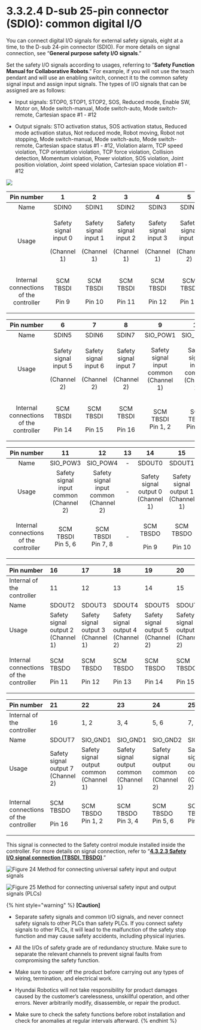 # 3.3.2.4 D-sub 25-pin connector \(SDIO\): common digital I/O

You can connect digital I/O signals for external safety signals, eight at a time, to the D-sub 24-pin connector \(SDIO\). For more details on signal connection, see “**General purpose safety I/O signals**.”

Set the safety I/O signals according to usages, referring to “**Safety Function Manual for Collaborative Robots**.” For example, if you will not use the teach pendant and will use an enabling switch, connect it to the common safety signal input and assign input signals. The types of I/O signals that can be assigned are as follows:

* Input signals: STOP0, STOP1, STOP2, SOS, Reduced mode, Enable SW, Motor on, Mode switch-manual, Mode switch-auto, Mode switch-remote, Cartesian space \#1 - \#12

* Output signals: STO activation status, SOS activation status, Reduced mode activation status, Not reduced mode, Robot moving, Robot not stopping, Mode switch-manual, Mode switch-auto, Mode switch-remote, Cartesian space status \#1 - \#12, Violation alarm, TCP speed violation, TCP orientation violation, TCP force violation, Collision detection, Momentum violation, Power violation, SOS violation, Joint position violation, Joint speed violation, Cartesian space violation \#1 - \#12

![](../../../.gitbook/assets/d-sub25.png)

<table>
  <thead>
    <tr>
      <th style="text-align:center">Pin number</th>
      <th style="text-align:center">1</th>
      <th style="text-align:center">2</th>
      <th style="text-align:center">3</th>
      <th style="text-align:center">4</th>
      <th style="text-align:center">5</th>
    </tr>
  </thead>
  <tbody>
    <tr>
      <td style="text-align:center">Name</td>
      <td style="text-align:center">SDIN0</td>
      <td style="text-align:center">SDIN1</td>
      <td style="text-align:center">SDIN2</td>
      <td style="text-align:center">SDIN3</td>
      <td style="text-align:center">SDIN4</td>
    </tr>
    <tr>
      <td style="text-align:center">Usage</td>
      <td style="text-align:center">
        <p>Safety signal input 0</p>
        <p>(Channel 1)</p>
      </td>
      <td style="text-align:center">
        <p>Safety signal input 1</p>
        <p>(Channel 1)</p>
      </td>
      <td style="text-align:center">
        <p>Safety signal input 2</p>
        <p>(Channel 1)</p>
      </td>
      <td style="text-align:center">
        <p>Safety signal input 3</p>
        <p>(Channel 1)</p>
      </td>
      <td style="text-align:center">
        <p>Safety signal input 4</p>
        <p>(Channel 2)</p>
      </td>
    </tr>
    <tr>
      <td style="text-align:center">Internal connections of the controller</td>
      <td style="text-align:center">
        <p>SCM TBSDI</p>
        <p>Pin 9</p>
      </td>
      <td style="text-align:center">
        <p>SCM TBSDI</p>
        <p>Pin 10</p>
      </td>
      <td style="text-align:center">
        <p>SCM TBSDI</p>
        <p>Pin 11</p>
      </td>
      <td style="text-align:center">
        <p>SCM TBSDI</p>
        <p>Pin 12</p>
      </td>
      <td style="text-align:center">
        <p>SCM TBSDI</p>
        <p>Pin 13</p>
      </td>
    </tr>
  </tbody>
</table>

<table>
  <thead>
    <tr>
      <th style="text-align:center">Pin number</th>
      <th style="text-align:center">6</th>
      <th style="text-align:center">7</th>
      <th style="text-align:center">8</th>
      <th style="text-align:center">9</th>
      <th style="text-align:center">10</th>
    </tr>
  </thead>
  <tbody>
    <tr>
      <td style="text-align:center">Name</td>
      <td style="text-align:center">SDIN5</td>
      <td style="text-align:center">SDIN6</td>
      <td style="text-align:center">SDIN7</td>
      <td style="text-align:center">SIO_POW1</td>
      <td style="text-align:center">SIO_POW2</td>
    </tr>
    <tr>
      <td style="text-align:center">Usage</td>
      <td style="text-align:center">
        <p>Safety signal input 5</p>
        <p>(Channel 2)</p>
      </td>
      <td style="text-align:center">
        <p>Safety signal input 6</p>
        <p>(Channel 2)</p>
      </td>
      <td style="text-align:center">
        <p>Safety signal input 7</p>
        <p>(Channel 2)</p>
      </td>
      <td style="text-align:center">Safety signal input common (Channel 1)</td>
      <td style="text-align:center">Safety signal input common (Channel 1)</td>
    </tr>
    <tr>
      <td style="text-align:center">Internal connections of the controller</td>
      <td style="text-align:center">
        <p>SCM TBSDI</p>
        <p>Pin 14</p>
      </td>
      <td style="text-align:center">
        <p>SCM TBSDI</p>
        <p>Pin 15</p>
      </td>
      <td style="text-align:center">
        <p>SCM TBSDI</p>
        <p>Pin 16</p>
      </td>
      <td style="text-align:center">SCM TBSDI
        <br />Pin 1, 2</td>
      <td style="text-align:center">SCM TBSDI
        <br />Pin 3, 4</td>
    </tr>
  </tbody>
</table>

<table>
  <thead>
    <tr>
      <th style="text-align:center">Pin number</th>
      <th style="text-align:center">11</th>
      <th style="text-align:center">12</th>
      <th style="text-align:center">13</th>
      <th style="text-align:center">14</th>
      <th style="text-align:center">15</th>
    </tr>
  </thead>
  <tbody>
    <tr>
      <td style="text-align:center">Name</td>
      <td style="text-align:center">SIO_POW3</td>
      <td style="text-align:center">SIO_POW4</td>
      <td style="text-align:center">-</td>
      <td style="text-align:center">SDOUT0</td>
      <td style="text-align:center">SDOUT1</td>
    </tr>
    <tr>
      <td style="text-align:center">Usage</td>
      <td style="text-align:center">Safety signal input common (Channel 2)</td>
      <td style="text-align:center">Safety signal input common (Channel 2)</td>
      <td style="text-align:center">-</td>
      <td style="text-align:center">Safety signal output 0 (Channel 1)</td>
      <td style="text-align:center">Safety signal output 1 (Channel 1)</td>
    </tr>
    <tr>
      <td style="text-align:center">Internal connections of the controller</td>
      <td style="text-align:center">SCM TBSDI
        <br />Pin 5, 6</td>
      <td style="text-align:center">SCM TBSDI
        <br />Pin 7, 8</td>
      <td style="text-align:center">-</td>
      <td style="text-align:center">
        <p>SCM TBSDO</p>
        <p>Pin 9</p>
      </td>
      <td style="text-align:center">
        <p>SCM TBSDO</p>
        <p>Pin 10</p>
      </td>
    </tr>
  </tbody>
</table>

<table>
  <thead>
    <tr>
      <th style="text-align:left">Pin number</th>
      <th style="text-align:left">16</th>
      <th style="text-align:left">17</th>
      <th style="text-align:left">18</th>
      <th style="text-align:left">19</th>
      <th style="text-align:left">20</th>
    </tr>
  </thead>
  <tbody>
    <tr>
      <td style="text-align:left">Internal of the controller</td>
      <td style="text-align:left">11</td>
      <td style="text-align:left">12</td>
      <td style="text-align:left">13</td>
      <td style="text-align:left">14</td>
      <td style="text-align:left">15</td>
    </tr>
    <tr>
      <td style="text-align:left">Name</td>
      <td style="text-align:left">SDOUT2</td>
      <td style="text-align:left">SDOUT3</td>
      <td style="text-align:left">SDOUT4</td>
      <td style="text-align:left">SDOUT5</td>
      <td style="text-align:left">SDOUT6</td>
    </tr>
    <tr>
      <td style="text-align:left">Usage</td>
      <td style="text-align:left">Safety signal output 2 (Channel 1)</td>
      <td style="text-align:left">Safety signal output 3 (Channel 1)</td>
      <td style="text-align:left">Safety signal output 4 (Channel 2)</td>
      <td style="text-align:left">Safety signal output 5 (Channel 2)</td>
      <td style="text-align:left">Safety signal output 6 (Channel 2)</td>
    </tr>
    <tr>
      <td style="text-align:left">Internal connections of the controller</td>
      <td style="text-align:left">
        <p>SCM TBSDO</p>
        <p>Pin 11</p>
      </td>
      <td style="text-align:left">
        <p>SCM TBSDO</p>
        <p>Pin 12</p>
      </td>
      <td style="text-align:left">
        <p>SCM TBSDO</p>
        <p>Pin 13</p>
      </td>
      <td style="text-align:left">
        <p>SCM TBSDO</p>
        <p>Pin 14</p>
      </td>
      <td style="text-align:left">
        <p>SCM TBSDO</p>
        <p>Pin 15</p>
      </td>
    </tr>
  </tbody>
</table>

<table>
  <thead>
    <tr>
      <th style="text-align:left">Pin number</th>
      <th style="text-align:left">21</th>
      <th style="text-align:left">22</th>
      <th style="text-align:left">23</th>
      <th style="text-align:left">24</th>
      <th style="text-align:left">25</th>
    </tr>
  </thead>
  <tbody>
    <tr>
      <td style="text-align:left">Internal of the controller</td>
      <td style="text-align:left">16</td>
      <td style="text-align:left">1, 2</td>
      <td style="text-align:left">3, 4</td>
      <td style="text-align:left">5, 6</td>
      <td style="text-align:left">7, 8</td>
    </tr>
    <tr>
      <td style="text-align:left">Name</td>
      <td style="text-align:left">SDOUT7</td>
      <td style="text-align:left">SIO_GND1</td>
      <td style="text-align:left">SIO_GND1</td>
      <td style="text-align:left">SIO_GND2</td>
      <td style="text-align:left">SIO_GND2</td>
    </tr>
    <tr>
      <td style="text-align:left">Usage</td>
      <td style="text-align:left">Safety signal output 7 (Channel 2)</td>
      <td style="text-align:left">Safety signal output common (Channel 1)</td>
      <td style="text-align:left">Safety signal output common (Channel 1)</td>
      <td style="text-align:left">Safety signal output common (Channel 2)</td>
      <td style="text-align:left">Safety signal output common (Channel 2)</td>
    </tr>
    <tr>
      <td style="text-align:left">Internal connections of the controller</td>
      <td style="text-align:left">
        <p>SCM TBSDO</p>
        <p>Pin 16</p>
      </td>
      <td style="text-align:left">SCM TBSDO
        <br />Pin 1, 2</td>
      <td style="text-align:left">SCM TBSDO
        <br />Pin 3, 4</td>
      <td style="text-align:left">SCM TBSDO
        <br />Pin 5, 6</td>
      <td style="text-align:left">SCM TBSDO
        <br />Pin 7, 8</td>
    </tr>
  </tbody>
</table>

This signal is connected to the Safety control module installed inside the controller. For more details on signal connection, refer to “[**4.3.2.3 Safety I/O signal connection \(TBSDI, TBSDO\)**](../../../4-maintenance/4-3-controller-check-maintenance/2-safety-control-module/3-tbsdi-tbsdo.md).”

![Figure 24 Method for connecting universal safety input and output signals](../../../.gitbook/assets/d-sub25_3.png)

![Figure 25 Method for connecting universal safety input and output signals \(PLCs\)](../../../.gitbook/assets/d-sub25_4.png)

{% hint style="warning" %}
**\[Caution\]**

* Separate safety signals and common I/O signals, and never connect safety signals to other PLCs than safety PLCs. If you connect safety signals to other PLCs, it will lead to the malfunction of the safety stop function and may cause safety accidents, including physical injuries.

* All the I/Os of safety grade are of redundancy structure. Make sure to separate the relevant channels to prevent signal faults from compromising the safety function.

* Make sure to power off the product before carrying out any types of wiring, termination, and electrical work.

* Hyundai Robotics will not take responsibility for product damages caused by the customer’s carelessness, unskillful operation, and other errors. Never arbitrarily modify, disassemble, or repair the product.

* Make sure to check the safety functions before robot installation and check for anomalies at regular intervals afterward.
{% endhint %}

